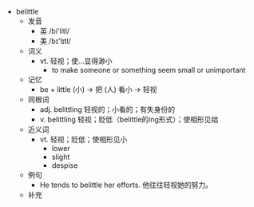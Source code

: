 - belittle
  - 发音
    - 英 /bi'litl/
    - 美 /bɪ'lɪtl/
  - 词义
    - vt. 轻视；使…显得渺小
      - to make someone or something seem small or unimportant
  - 记忆
    - be + little (小) → 把 (人) 看小 → 轻视
  - 同根词
    - adj. belittling 轻视的；小看的；有失身份的
    - v. belittling 轻视；贬低（belittle的ing形式）；使相形见绌
  - 近义词
    - vt. 轻视；贬低；使相形见小
      - lower
      - slight
      - despise
  - 例句
    - He tends to belittle her efforts. 他往往轻视她的努力。
  - 补充
